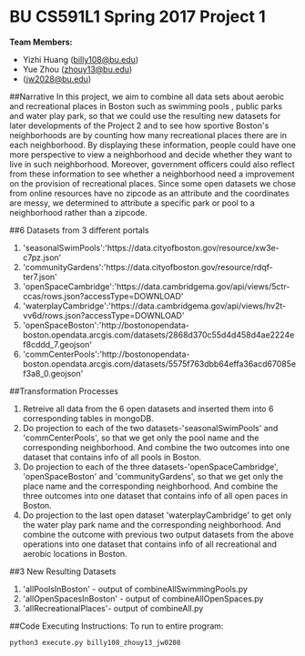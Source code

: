# BU CS591L1 Spring 2017 Project 1

**Team Members:**
+ Yizhi Huang (billy108@bu.edu)
+ Yue Zhou (zhouy13@bu.edu)
+   (jw2028@bu.edu)

##Narrative
In this project, we aim to combine all data sets about aerobic and recreational places in Boston such as swimming pools , public parks and water play park, so that we could use the resulting new datasets for later developments of the Project 2 and to see how sportive Boston's neighborhoods are by counting how many recreational places there are in each neighborhood. By displaying these information, people could have one more perspective to view a neighborhood and decide whether they want to live in such neighborhood. Moreover, government officers could also reflect from these information to see whether a neighborhood need a improvement on the provision of recreational places. 
Since some open datasets we chose from online resources have no zipcode as an attribute and the coordinates are messy, we determined to attribute a specific park or pool to a neighborhood rather than a zipcode.

##6 Datasets from 3 different portals
<ol>
<li>'seasonalSwimPools':'https://data.cityofboston.gov/resource/xw3e-c7pz.json'</li>
<li>'communityGardens':'https://data.cityofboston.gov/resource/rdqf-ter7.json'</li>
<li>'openSpaceCambridge':'https://data.cambridgema.gov/api/views/5ctr-ccas/rows.json?accessType=DOWNLOAD'</li>
<li>'waterplayCambridge':'https://data.cambridgema.gov/api/views/hv2t-vv6d/rows.json?accessType=DOWNLOAD'</li>
<li>'openSpaceBoston':'http://bostonopendata-boston.opendata.arcgis.com/datasets/2868d370c55d4d458d4ae2224ef8cddd_7.geojson'</li>
<li>'commCenterPools':'http://bostonopendata-boston.opendata.arcgis.com/datasets/5575f763dbb64effa36acd67085ef3a8_0.geojson'</li>
</ol>

##Transformation Processes
<ol>
<li>Retreive all data from the 6 open datasets and inserted them into 6 corresponding tables in mongoDB.</li>
<li>Do projection to each of the two datasets-'seasonalSwimPools' and 'commCenterPools', so that we get only the pool name and the corresponding neighborhood. And combine the two outcomes into one dataset that contains info of all pools in Boston.</li>
<li>Do projection to each of the three datasets-'openSpaceCambridge', 'openSpaceBoston' and 'communityGardens', so that we get only the place name and the corresponding neighborhood. And combine the three outcomes into one dataset that contains info of all open paces in Boston.</li>
<li>Do projection to the last open dataset 'waterplayCambridge' to get only the water play park name and the corresponding neighborhood. And combine the outcome with previous two output datasets from the above operations into one dataset that contains info of all recreational and aerobic locations in Boston.</li>
</ol>

##3 New Resulting Datasets
<ol>
<li>'allPoolsInBoston' - output of combineAllSwimmingPools.py</li>
<li>'allOpenSpacesInBoston' - output of combineAllOpenSpaces.py</li>
<li>'allRecreationalPlaces'- output of combineAll.py</li>
</ol>

##Code Executing Instructions:
To run to entire program:
```
python3 execute.py billy108_zhouy13_jw0208
```
